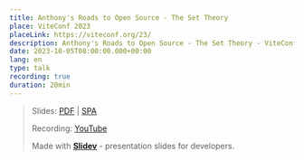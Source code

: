 ```yaml
---
title: Anthony's Roads to Open Source - The Set Theory
place: ViteConf 2023
placeLink: https://viteconf.org/23/
description: Anthony's Roads to Open Source - The Set Theory - ViteConf 2023
date: 2023-10-05T08:00:00.000+00:00
lang: en
type: talk
recording: true
duration: 20min
---
```


> Slides: [PDF](https://antfu.me/talks/2023-10-05) | [SPA](https://talks.antfu.me/2023/viteconf)
>
> Recording: [YouTube](https://www.youtube.com/watch?v=NJbCfAKtxUI)
>
> Made with <Slidev class="inline"/> [**Slidev**](https://github.com/slidevjs/slidev) - presentation slides for developers.

<YouTubeEmbed id="NJbCfAKtxUI" />
